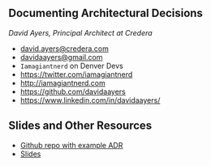 ## Documenting Architectural Decisions
_David Ayers, Principal Architect at Credera_ 

* david.ayers@credera.com
* davidaayers@gmail.com
* `Iamagiantnerd` on Denver Devs
* https://twitter.com/iamagiantnerd
* http://iamagiantnerd.com
* https://github.com/davidaayers
* https://www.linkedin.com/in/davidaayers/

## Slides and Other Resources
* [Github repo with example ADR](https://github.com/davidaayers/adr-talk)
* [Slides](https://github.com/davidaayers/adr-talk/raw/master/recording-architectural-decisions.pptx)